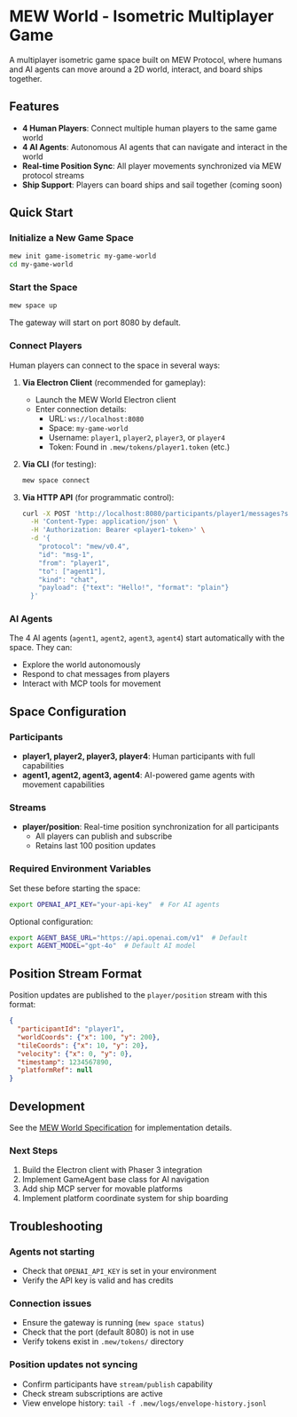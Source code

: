 # MEW World - Isometric Multiplayer Game

A multiplayer isometric game space built on MEW Protocol, where humans and AI agents can move around a 2D world, interact, and board ships together.

## Features

- **4 Human Players**: Connect multiple human players to the same game world
- **4 AI Agents**: Autonomous AI agents that can navigate and interact in the world
- **Real-time Position Sync**: All player movements synchronized via MEW protocol streams
- **Ship Support**: Players can board ships and sail together (coming soon)

## Quick Start

### Initialize a New Game Space

```bash
mew init game-isometric my-game-world
cd my-game-world
```

### Start the Space

```bash
mew space up
```

The gateway will start on port 8080 by default.

### Connect Players

Human players can connect to the space in several ways:

1. **Via Electron Client** (recommended for gameplay):
   - Launch the MEW World Electron client
   - Enter connection details:
     - URL: `ws://localhost:8080`
     - Space: `my-game-world`
     - Username: `player1`, `player2`, `player3`, or `player4`
     - Token: Found in `.mew/tokens/player1.token` (etc.)

2. **Via CLI** (for testing):
   ```bash
   mew space connect
   ```

3. **Via HTTP API** (for programmatic control):
   ```bash
   curl -X POST 'http://localhost:8080/participants/player1/messages?space=my-game-world' \
     -H 'Content-Type: application/json' \
     -H 'Authorization: Bearer <player1-token>' \
     -d '{
       "protocol": "mew/v0.4",
       "id": "msg-1",
       "from": "player1",
       "to": ["agent1"],
       "kind": "chat",
       "payload": {"text": "Hello!", "format": "plain"}
     }'
   ```

### AI Agents

The 4 AI agents (`agent1`, `agent2`, `agent3`, `agent4`) start automatically with the space. They can:
- Explore the world autonomously
- Respond to chat messages from players
- Interact with MCP tools for movement

## Space Configuration

### Participants

- **player1, player2, player3, player4**: Human participants with full capabilities
- **agent1, agent2, agent3, agent4**: AI-powered game agents with movement capabilities

### Streams

- **player/position**: Real-time position synchronization for all participants
  - All players can publish and subscribe
  - Retains last 100 position updates

### Required Environment Variables

Set these before starting the space:

```bash
export OPENAI_API_KEY="your-api-key"  # For AI agents
```

Optional configuration:

```bash
export AGENT_BASE_URL="https://api.openai.com/v1"  # Default
export AGENT_MODEL="gpt-4o"  # Default AI model
```

## Position Stream Format

Position updates are published to the `player/position` stream with this format:

```json
{
  "participantId": "player1",
  "worldCoords": {"x": 100, "y": 200},
  "tileCoords": {"x": 10, "y": 20},
  "velocity": {"x": 0, "y": 0},
  "timestamp": 1234567890,
  "platformRef": null
}
```

## Development

See the [MEW World Specification](../../spec/mew-world/SPEC.md) for implementation details.

### Next Steps

1. Build the Electron client with Phaser 3 integration
2. Implement GameAgent base class for AI navigation
3. Add ship MCP server for movable platforms
4. Implement platform coordinate system for ship boarding

## Troubleshooting

### Agents not starting
- Check that `OPENAI_API_KEY` is set in your environment
- Verify the API key is valid and has credits

### Connection issues
- Ensure the gateway is running (`mew space status`)
- Check that the port (default 8080) is not in use
- Verify tokens exist in `.mew/tokens/` directory

### Position updates not syncing
- Confirm participants have `stream/publish` capability
- Check stream subscriptions are active
- View envelope history: `tail -f .mew/logs/envelope-history.jsonl`
